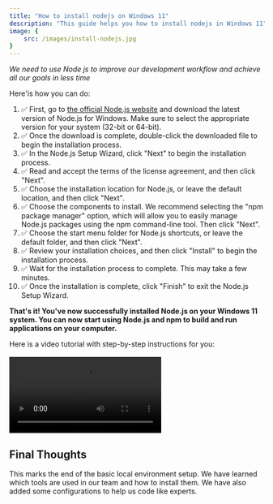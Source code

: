 ```yaml
---
title: "How to install nodejs on Windows 11"
description: "This guide helps you how to install nodejs in Windows 11"
image: {
    src: /images/install-nodejs.jpg
}
---
```


*We need to use Node js to improve our development workflow and achieve all our goals in less time*

Here'is how you can do:

1. ✅ First, go to <a href="https://nodejs.org/en" target="_blank">the official Node.js website</a> and download the latest version of Node.js for Windows. Make sure to select the appropriate version for your system (32-bit or 64-bit).
2. ✅ Once the download is complete, double-click the downloaded file to begin the installation process.
3. ✅ In the Node.js Setup Wizard, click "Next" to begin the installation process.
4. ✅ Read and accept the terms of the license agreement, and then click "Next".
5. ✅ Choose the installation location for Node.js, or leave the default location, and then click "Next".
6. ✅ Choose the components to install. We recommend selecting the "npm package manager" option, which will allow you to easily manage Node.js packages using the npm command-line tool. Then click "Next".
7. ✅ Choose the start menu folder for Node.js shortcuts, or leave the default folder, and then click "Next".
8. ✅ Review your installation choices, and then click "Install" to begin the installation process.
9. ✅ Wait for the installation process to complete. This may take a few minutes.
10. ✅ Once the installation is complete, click "Finish" to exit the Node.js Setup Wizard.

**That's it! You've now successfully installed Node.js on your Windows 11 system. You can now start using Node.js and npm to build and run applications on your computer.**

Here is a video tutorial with step-by-step instructions for you:
<br /><br />
<video controls src="/videos/install-nodejs-windows-11.mp4"></video>

## Final Thoughts
This marks the end of the basic local environment setup. We have learned which tools are used in our team and how to install them. We have also added some configurations to help us code like experts.